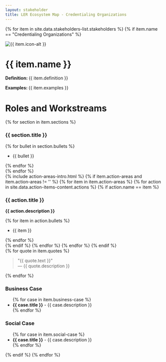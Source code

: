 ```yaml
---
layout: stakeholder
title: LER Ecosystem Map - Credentialing Organizations
---
```

{% for item in site.data.stakeholders-list.stakeholders %}
{% if item.name == "Credentialing Organizations" %}
<div class="row">
<div class="col-sm-9">
<div class="row">
<div class="col-sm-2">
<img class="w-100" src="../images/{{ item.icon }}" loading="lazy" alt="{{ item.icon-alt }}"/>
</div>
<div class="col-sm-8">
<h1>{{ item.name }}</h1>
<div class="body-text-medium">
<p><strong>Definition: </strong>{{ item.definition }}</p>
<p><strong>Examples: </strong>{{ item.examples }}</p>
</div>
</div>
</div>

<div class="row">
<div class="col">
<div class="div-block-11"></div>
</div>
</div>
<h1>Roles and Workstreams</h1>
<div class="row">
{% for section in item.sections %}
<div class="col-sm-6 body-text-medium">
<h3>{{ section.title }}</h3>
{% for bullet in section.bullets %}
<ul role="list">
<li>{{ bullet }}</li>
</ul>
{% endfor %}
</div>
{% endfor %}
</div>
<div class="row">
<div class="col">
<div class="div-block-11"></div>
</div>
</div>
{% include action-areas-intro.html %}
{% if item.action-areas and item.action-areas != '' %}
{% for item in item.action-areas %}
{% for action in site.data.action-items-content.actions %}
{% if action.name == item %}
<div class="row body-text-medium">
<div class="col">
<h3>{{ action.title }}</h3>
<p><strong>{{ action.description }}<br/></strong></p>
{% for item in action.bullets %}
<ul role="list">
<li>{{ item }}</li>
</ul>
{% endfor %}
</div>
</div>
{% endif %}
{% endfor %}
{% endfor %}
{% endif %}
</div>

<div class="col-sm-3">

<div class="row">
<div class="col body-text-medium">
{% for quote in item.quotes %}
<blockquote>"{{ quote.text }}" <div class="quote-description">&mdash; {{ quote.description }}</div></blockquote>
{% endfor %}
</div>
</div>

<div class="row business-case body-text-medium">
<div class="col">
<h3>Business Case</h3>
<ul>
{% for case in item.business-case %}
<li><strong>{{ case.title }}</strong> - {{ case.description }}</li>
{% endfor %}
</ul>
</div>
</div>
<div class="row business-case body-text-medium">
<div class="col">
<h3>Social Case</h3>
<ul>
{% for case in item.social-case %}
<li><strong>{{ case.title }}</strong> - {{ case.description }}</li>
{% endfor %}
</ul>
</div>
</div>
</div>
</div>
{% endif %}
{% endfor %}